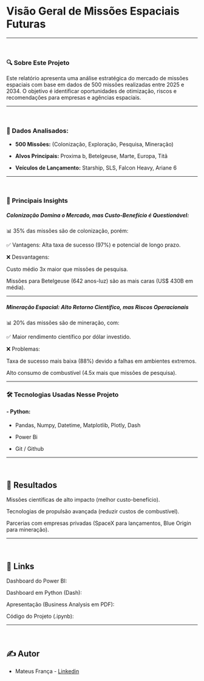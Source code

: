 # Visão Geral de Missões Espaciais Futuras

<hr>
<br>

### 🔍 Sobre Este Projeto

Este relatório apresenta uma análise estratégica do mercado de missões espaciais com base em dados de 500 missões realizadas entre 2025 e 2034. O objetivo é identificar oportunidades de otimização, riscos e recomendações para empresas e agências espaciais. 

<hr>
<br>

### 🔹 Dados Analisados:

- <b>500 Missões:</b> (Colonização, Exploração, Pesquisa, Mineração)

- <b>Alvos Principais:</b> Proxima b, Betelgeuse, Marte, Europa, Titã

- <b>Veículos de Lançamento:</b> Starship, SLS, Falcon Heavy, Ariane 6

<hr>
<br>

### 🚀 Principais Insights

##### Colonização Domina o Mercado, mas Custo-Benefício é Questionável:

📊 35% das missões são de colonização, porém:

✅ Vantagens: Alta taxa de sucesso (97%) e potencial de longo prazo.

❌ Desvantagens:

Custo médio 3x maior que missões de pesquisa.

Missões para Betelgeuse (642 anos-luz) são as mais caras (US$ 430B em média).

<hr>

##### Mineração Espacial: Alto Retorno Científico, mas Riscos Operacionais

📊 20% das missões são de mineração, com:

✅ Maior rendimento científico por dólar investido.

❌ Problemas:

Taxa de sucesso mais baixa (88%) devido a falhas em ambientes extremos.

Alto consumo de combustível (4.5x mais que missões de pesquisa).

<hr>

### 🛠️ Tecnologias Usadas Nesse Projeto

<h4><b>- Python:</b></h4>

- Pandas, Numpy, Datetime, Matplotlib, Plotly, Dash

- Power Bi

- Git / Github

<hr>
<br>

## 📌 Resultados

Missões científicas de alto impacto (melhor custo-benefício).

Tecnologias de propulsão avançada (reduzir custos de combustível).

Parcerias com empresas privadas (SpaceX para lançamentos, Blue Origin para mineração).

<hr>
<br>

## 🔗 Links

Dashboard do Power BI:

Dashboard em Python (Dash):

Apresentação (Business Analysis em PDF):

Código do Projeto (.ipynb):

<hr>
<br>

## ✍️ Autor

- Mateus França -  <a href= https://www.linkedin.com/in/mateus-fran%C3%A7a-775b57113/> Linkedin </a>

